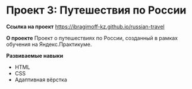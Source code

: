 # Проект 3: Путешествия по России

**Ссылка на проект**
https://ibragimoff-kz.github.io/russian-travel

**О проекте**
Проект о путешествиях по России, созданный в рамках обучения на Яндекс.Практикуме.

**Развиваемые навыки**
- HTML
- CSS
- Адаптивная вёрстка
